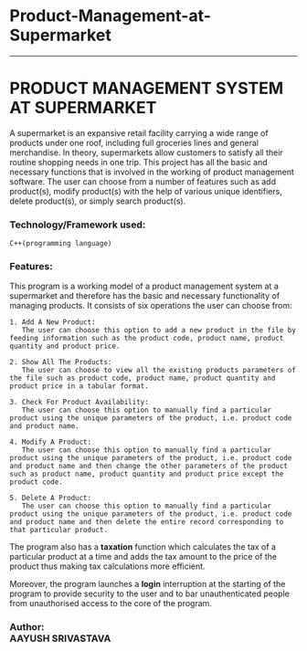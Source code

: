 # Product-Management-at-Supermarket
____________________________________________________________________________________________________________________________
#                                          PRODUCT MANAGEMENT SYSTEM AT SUPERMARKET

  A supermarket is an expansive retail facility carrying a wide range of products under one roof, including full groceries lines and general merchandise. In theory, supermarkets allow customers to satisfy all their routine shopping needs in one trip. This project has all the basic and necessary functions that is involved in the working of product management software. The user can choose from a number of features such as add product(s), modify product(s) with the help of various unique identifiers, delete product(s), or simply search product(s).
 
###  Technology/Framework used:
    C++(programming language)
    
###  Features:
This program is a working model of a product management system at a supermarket and therefore has the basic and necessary functionality of managing products. It consists of six operations the user can choose from:
 
    1. Add A New Product: 
       The user can choose this option to add a new product in the file by feeding information such as the product code, product name, product quantity and product price.
    
    2. Show All The Products: 
       The user can choose to view all the existing products parameters of the file such as product code, product name, product quantity and product price in a tabular format.
    
    3. Check For Product Availability: 
       The user can choose this option to manually find a particular product using the unique parameters of the product, i.e. product code and product name.
    
    4. Modify A Product: 
       The user can choose this option to manually find a particular product using the unique parameters of the product, i.e. product code and product name and then change the other parameters of the product such as product name, product quantity and product price except the product code.
    
    5. Delete A Product: 
       The user can choose this option to manually find a particular product using the unique parameters of the product, i.e. product code and product name and then delete the entire record corresponding to that particular product.
  
  The program also has a **taxation** function which calculates the tax of a particular product at a time and adds the tax amount to the price of the product thus making tax calculations more efficient.
  
  Moreover, the program launches a **login** interruption at the starting of the program to provide security to the user and to bar unauthenticated people from unauthorised access to the core of the program.
    
###  Author:<br>**AAYUSH SRIVASTAVA**
